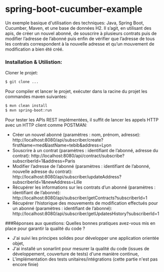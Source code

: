 # spring-boot-cucumber-example

Un exemple basique d'utilisation des techniques: Java, Spring Boot, Cucumber, Maven, et une base de données H2. Il s’agit, en utilisant des apis, de créer un nouvel abonné, de souscrire à plusieurs contrats puis de modifier l’adresse de l’abonné puis enfin de vérifier que l’adresse de tous les contrats correspondent à la nouvelle adresse et qu’un mouvement de modification a bien été créé.

### Installation & Utilistion:
Cloner le projet:
```sh
$ git clone ...
```
Pour compiler et lancer le projet, exécuter dans la racine du projet les commandes maven suivantes:
```sh
$ mvn clean install
$ mvn spring-boot:run
```
Pour tester les APIs REST implémentées, il suffit de lancer les appels HTTP avec un HTTP client comme POSTMAN:
  - Créer un nouvel abonné (paramètres : nom, prénom, adresse): http://localhost:8080/api/subscriber/create?firstName=med&lastName=tebib&address=Lyon
  - Souscrire à un contrat (paramètres : identifiant de l’abonné, adresse du contrat): http://localhost:8080/api/contract/subscribe?subscriberId=1&address=Paris
  - Modifier l’adresse de l’abonné (paramètres : identifiant de l’abonné, nouvelle adresse du contrat): http://localhost:8080/api/subscriber/updateAddress?subscriberId=1&newAddress=Lille
  - Récupérer les informations sur les contrats d’un abonné (paramètres : identifiant de l’abonné): http://localhost:8080/api/subscriber/getContracts?subscriberId=1
  - Récupérer l’historique des mouvements de modification effectués pour un abonné (paramètres : identifiant de l’abonné): http://localhost:8080/api/subscriber/getUpdatesHistory?subscriberId=1

###Réponses aux questions:
Quelles bonnes pratiques avez-vous mis en place pour garantir la qualité du code ?
- J'ai suivi les principes solides pour développer une application orientée objet,
- J'ai  installé un sonarlint pour mesurer la qualité du code (issues de développement, couverture de tests) d'une manière continue,
- L'implémentation des tests unitaires/intégrations (cette partie n'est pas encore finie)


